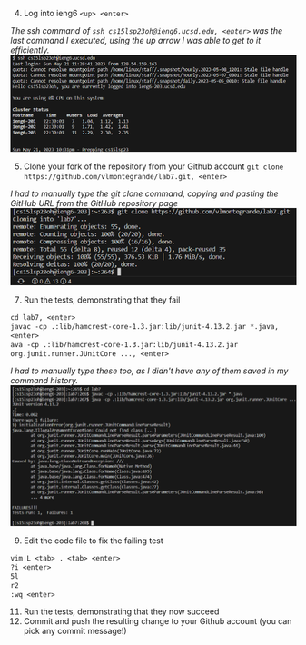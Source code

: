 4. Log into ieng6 `<up> <enter>` 

*The ssh command of `ssh cs15lsp23oh@ieng6.ucsd.edu, <enter>` was the last command I executed, using the up arrow I was able to get to it efficiently.*
![image](https://github.com/vlmontegrande/cse15l-lab-reports/blob/main/images/Screenshot%202023-05-21%20223151.png)
  
5. Clone your fork of the repository from your Github account `git clone https://github.com/vlmontegrande/lab7.git, <enter>`

*I had to manually type the git clone command, copying and pasting the GitHub URL from the GitHub repository page*
![image](https://github.com/vlmontegrande/cse15l-lab-reports/blob/380ff8a23c05f9f4fe2d5c04d1a7b31b2f218ad2/images/REPORT.png)

7. Run the tests, demonstrating that they fail 
```
cd lab7, <enter>
javac -cp .:lib/hamcrest-core-1.3.jar:lib/junit-4.13.2.jar *.java, <enter>
ava -cp .:lib/hamcrest-core-1.3.jar:lib/junit-4.13.2.jar org.junit.runner.JUnitCore ..., <enter>
```

*I had to manually type these too, as I didn't have any of them saved in my command history.*
![image](https://github.com/vlmontegrande/cse15l-lab-reports/blob/878993126c941e4a5e3a4063b8b20179beae94be/images/Screenshot%202023-05-21%20224959.png)

9. Edit the code file to fix the failing test
```
vim L <tab> . <tab> <enter>
?i <enter>
5l
r2
:wq <enter>
```


11. Run the tests, demonstrating that they now succeed
12. Commit and push the resulting change to your Github account (you can pick any commit message!)
